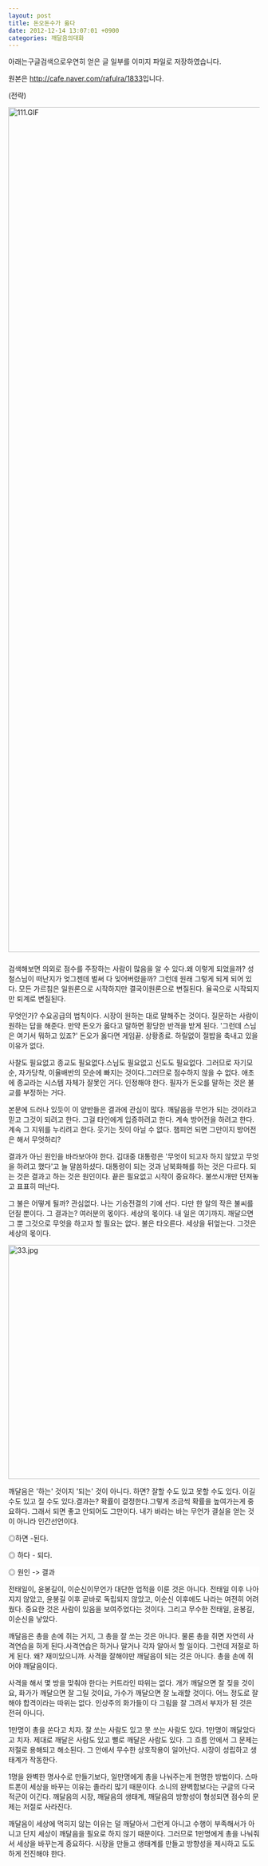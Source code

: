 ```yaml
---
layout: post
title: 돈오돈수가 옳다
date: 2012-12-14 13:07:01 +0900
categories: 깨달음의대화
---
```

아래는구글검색으로우연히 얻은 글 일부를 이미지 파일로 저장하였습니다.

원본은 <http://cafe.naver.com/rafulra/1833>입니다.



(전략)

 <img alt="111.GIF" src="assets/attach/images/198/636/297/111.GIF" width="514" height="1693" />



###



검색해보면 의외로 점수를 주장하는 사람이 많음을 알 수 있다.왜 이렇게 되었을까? 성철스님이 떠난지가 엊그젠데 벌써 다 잊어버렸을까? 그런데 원래 그렇게 되게 되어 있다. 모든 가르침은 일원론으로 시작하지만 결국이원론으로 변질된다. 율곡으로 시작되지만 퇴계로 변질된다. 



무엇인가? 수요공급의 법칙이다. 시장이 원하는 대로 말해주는 것이다. 질문하는 사람이 원하는 답을 해준다. 만약 돈오가 옳다고 말하면 황당한 반격을 받게 된다. '그런데 스님은 여기서 뭐하고 있죠?' 돈오가 옳다면 게임끝. 상황종료. 하릴없이 절밥을 축내고 있을 이유가 없다.



사찰도 필요없고 종교도 필요없다.스님도 필요없고 신도도 필요없다. 그러므로 자기모순, 자가당착, 이율배반의 모순에 빠지는 것이다.그러므로 점수하지 않을 수 없다. 애초에 종교라는 시스템 자체가 잘못인 거다. 인정해야 한다. 필자가 돈오를 말하는 것은 불교를 부정하는 거다.



본문에 드러나 있듯이 이 양반들은 결과에 관심이 많다. 깨달음을 무언가 되는 것이라고 믿고 그것이 되려고 한다. 그걸 타인에게 입증하려고 한다. 계속 방어전을 하려고 한다. 계속 그 지위를 누리려고 한다. 웃기는 짓이 아닐 수 없다. 챔피언 되면 그만이지 방어전은 해서 무엇하리?



결과가 아닌 원인을 바라보아야 한다. 김대중 대통령은 '무엇이 되고자 하지 않았고 무엇을 하려고 했다'고 늘 말씀하셨다. 대통령이 되는 것과 남북화해를 하는 것은 다르다. 되는 것은 결과고 하는 것은 원인이다. 끝은 필요없고 시작이 중요하다. 불쏘시개만 던져놓고 표표히 떠난다.



그 불은 어떻게 될까? 관심없다. 나는 기승전결의 기에 선다. 다만 한 알의 작은 불씨를 던질 뿐이다. 그 결과는? 여러분의 몫이다. 세상의 몫이다. 내 일은 여기까지. 깨달으면 그 뿐 그것으로 무엇을 하고자 할 필요는 없다. 불은 타오른다. 세상을 뒤엎는다. 그것은 세상의 몫이다.



 <img alt="33.jpg" src="assets/attach/images/198/636/297/33.jpg" width="670" height="469" />



깨달음은 '하는' 것이지 '되는' 것이 아니다. 하면? 잘할 수도 있고 못할 수도 있다. 이길 수도 있고 질 수도 있다.결과는? 확률이 결정한다.그렇게 조금씩 확률을 높여가는게 중요하다. 그래서 되면 좋고 안되어도 그만이다. 내가 바라는 바는 무언가 결실을 얻는 것이 아니라 인간선언이다.



◎하면 -된다.

◎ 하다 - 되다.

<p style="BACKGROUND: #ffffff; mso-pagination: none; mso-padding-alt: 0pt 0pt 0pt 0pt" class="0">
  ◎ 원인 -> 결과
</p>



전태일이, 윤봉길이, 이순신이무언가 대단한 업적을 이룬 것은 아니다. 전태일 이후 나아지지 않았고, 윤봉길 이후 곧바로 독립되지 않았고, 이순신 이후에도 나라는 여전히 어려웠다. 중요한 것은 사람이 있음을 보여주었다는 것이다. 그리고 무수한 전태일, 윤봉길, 이순신을 낳았다.



깨달음은 총을 손에 쥐는 거지, 그 총을 잘 쏘는 것은 아니다. 물론 총을 쥐면 자연히 사격연습을 하게 된다.사격연습은 하거나 말거나 각자 알아서 할 일이다. 그런데 저절로 하게 된다. 왜? 재미있으니까. 사격을 잘해야만 깨달음이 되는 것은 아니다. 총을 손에 쥐어야 깨달음이다.



사격을 해서 몇 방을 맞춰야 한다는 커트라인 따위는 없다. 개가 깨달으면 잘 짖을 것이요, 화가가 깨달으면 잘 그릴 것이요, 가수가 깨달으면 잘 노래할 것이다. 어느 정도로 잘해야 합격이라는 따위는 없다. 인상주의 화가들이 다 그림을 잘 그려서 부자가 된 것은 전혀 아니다.



1만명이 총을 쏜다고 치자. 잘 쏘는 사람도 있고 못 쏘는 사람도 있다. 1만명이 깨달았다고 치자. 제대로 깨달은 사람도 있고 뻘로 깨달은 사람도 있다. 그 흐름 안에서 그 문제는 저절로 용해되고 해소된다. 그 안에서 무수한 상호작용이 일어난다. 시장이 성립하고 생태계가 작동한다.



1명을 완벽한 명사수로 만들기보다, 일만명에게 총을 나눠주는게 현명한 방법이다. 스마트폰이 세상을 바꾸는 이유는 졸라리 많기 때문이다. 소니의 완벽함보다는 구글의 다국적군이 이긴다. 깨달음의 시장, 깨달음의 생태계, 깨달음의 방향성이 형성되면 점수의 문제는 저절로 사라진다. 



깨달음이 세상에 먹히지 않는 이유는 덜 깨달아서 그런게 아니고 수행이 부족해서가 아니고 단지 세상이 깨달음을 필요로 하지 않기 때문이다. 그러므로 1만명에게 총을 나눠줘서 세상을 바꾸는게 중요하다. 시장을 만들고 생태계를 만들고 방향성을 제시하고 도도하게 전진해야 한다.
